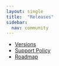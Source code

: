 ```yaml
---
layout: single
title:  "Releases"
sidebar:
  nav: community
---
```


* [Versions](/community/releases/versions/)
* [Support Policy](/community/releases/support-policy/)
* [Roadmap](/community/releases/roadmap/)

